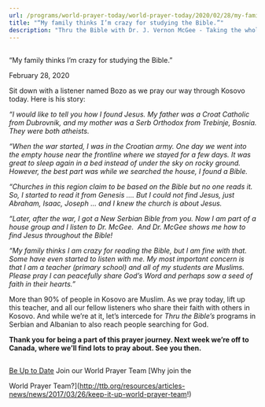 ```yaml
---
url: /programs/world-prayer-today/world-prayer-today/2020/02/28/my-family-thinks-i-m-crazy-for-studying-the-bible-
title: "“My family thinks I’m crazy for studying the Bible.”"
description: "Thru the Bible with Dr. J. Vernon McGee - Taking the whole Word to the whole world"
---
```







## 
 “My family thinks I’m crazy for studying the Bible.”


February 28, 2020




Sit down with a listener named Bozo as we pray our way through Kosovo today. Here is his story:


*“I would like to tell you how I found Jesus. My father was a Croat Catholic from Dubrovnik, and my mother was a Serb Orthodox from Trebinje, Bosnia. They were both atheists.* 


*“When the war started, I was in the Croatian army. One day we went into the empty house near the frontline where we stayed for a few days. It was great to sleep again in a bed instead of under the sky on rocky ground. However, the best part was while we searched the house, I found a Bible.* 


*“Churches in this region claim to be based on the Bible but no one reads it. So, I started to read it from Genesis …. But I could not find Jesus, just Abraham, Isaac, Joseph … and I knew the church is about Jesus.*


*“Later, after the war, I got a New Serbian Bible from you. Now I am part of a house group and I listen to Dr. McGee.  And Dr. McGee shows me how to find Jesus throughout the Bible!*


*“My family thinks I am crazy for reading the Bible, but I am fine with that. Some have even started to listen with me. My most important concern is that I am a teacher (primary school) and all of my students are Muslims. Please pray I can peacefully share God’s Word and perhaps sow a seed of faith in their hearts.”*


More than 90% of people in Kosovo are Muslim. As we pray today, lift up this teacher, and all our fellow listeners who share their faith with others in Kosovo. And while we’re at it, let’s intercede for *Thru the Bible’s* programs in Serbian and Albanian to also reach people searching for God. 


**Thank you for being a part of this prayer journey. Next week we’re off to Canada, where we’ll find lots to pray about. See you then.**







## 




[Be Up to Date](http://feeds.feedburner.com/WorldPrayerToday "World Prayer Today RSS Feed")
Join our World Prayer Team
[Why join the  

World Prayer Team?](http://ttb.org/resources/articles-news/news/2017/03/26/keep-it-up-world-prayer-team!)





